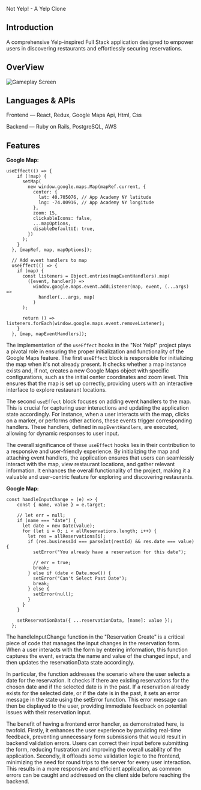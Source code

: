 Not Yelp! - A Yelp Clone

## Introduction
A comprehensive Yelp-inspired Full Stack application designed to empower users in discovering restaurants and effortlessly securing reservations.

## OverView
![Gameplay Screen](images/gamescreen.png)

## Languages & APIs
Frontend — React, Redux, Google Maps Api, Html, Css

Backend — Ruby on Rails, PostgreSQL, AWS

## Features
**Google Map:**
```
useEffect(() => {
    if (!map) {
      setMap(
        new window.google.maps.Map(mapRef.current, {
          center: {
            lat: 40.705076, // App Academy NY latitude
            lng: -74.00916, // App Academy NY longitude
          },
          zoom: 15,
          clickableIcons: false,
          ...mapOptions,
          disableDefaultUI: true,
        })
      );
    }
  }, [mapRef, map, mapOptions]);

  // Add event handlers to map
  useEffect(() => {
    if (map) {
      const listeners = Object.entries(mapEventHandlers).map(
        ([event, handler]) =>
          window.google.maps.event.addListener(map, event, (...args) =>
            handler(...args, map)
          )
      );

      return () => listeners.forEach(window.google.maps.event.removeListener);
    }
  }, [map, mapEventHandlers]);
```

The implementation of the `useEffect` hooks in the "Not Yelp!" project plays a pivotal role in ensuring the proper initialization and functionality of the Google Maps feature. The first `useEffect` block is responsible for initializing the map when it's not already present. It checks whether a map instance exists and, if not, creates a new Google Maps object with specific configurations, such as the initial center coordinates and zoom level. This ensures that the map is set up correctly, providing users with an interactive interface to explore restaurant locations.

The second `useEffect` block focuses on adding event handlers to the map. This is crucial for capturing user interactions and updating the application state accordingly. For instance, when a user interacts with the map, clicks on a marker, or performs other actions, these events trigger corresponding handlers. These handlers, defined in `mapEventHandlers`, are executed, allowing for dynamic responses to user input.

The overall significance of these `useEffect` hooks lies in their contribution to a responsive and user-friendly experience. By initializing the map and attaching event handlers, the application ensures that users can seamlessly interact with the map, view restaurant locations, and gather relevant information. It enhances the overall functionality of the project, making it a valuable and user-centric feature for exploring and discovering restaurants.

**Google Map:**
```
const handleInputChange = (e) => {
    const { name, value } = e.target;

    // let err = null;
    if (name === "date") {
      let date = new Date(value);
      for (let i = 0; i < allReservations.length; i++) {
        let res = allReservations[i];
        if (res.businessId === parseInt(restId) && res.date === value) {
          setError("You already have a reservation for this date");

          // err = true;
          break;
        } else if (date < Date.now()) {
          setError("Can't Select Past Date");
          break;
        } else {
          setError(null);
        }
      }
    }

    setReservationData({ ...reservationData, [name]: value });
  };
```

The handleInputChange function in the "Reservation Create" is a critical piece of code that manages the input changes in the reservation form. When a user interacts with the form by entering information, this function captures the event, extracts the name and value of the changed input, and then updates the reservationData state accordingly.

In particular, the function addresses the scenario where the user selects a date for the reservation. It checks if there are existing reservations for the chosen date and if the selected date is in the past. If a reservation already exists for the selected date, or if the date is in the past, it sets an error message in the state using the setError function. This error message can then be displayed to the user, providing immediate feedback on potential issues with their reservation input.

The benefit of having a frontend error handler, as demonstrated here, is twofold. Firstly, it enhances the user experience by providing real-time feedback, preventing unnecessary form submissions that would result in backend validation errors. Users can correct their input before submitting the form, reducing frustration and improving the overall usability of the application. Secondly, it offloads some validation logic to the frontend, minimizing the need for round trips to the server for every user interaction. This results in a more responsive and efficient application, as common errors can be caught and addressed on the client side before reaching the backend.
